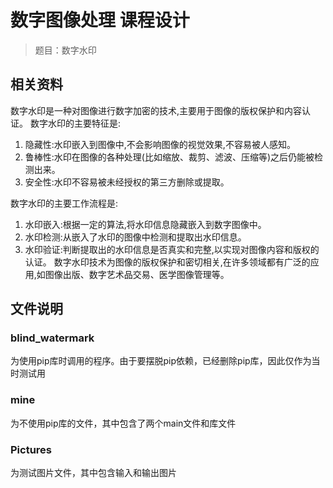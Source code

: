 # 数字图像处理 课程设计

> 题目：数字水印

## 相关资料
数字水印是一种对图像进行数字加密的技术,主要用于图像的版权保护和内容认证。
数字水印的主要特征是:
1. 隐藏性:水印嵌入到图像中,不会影响图像的视觉效果,不容易被人感知。
2. 鲁棒性:水印在图像的各种处理(比如缩放、裁剪、滤波、压缩等)之后仍能被检测出来。
3. 安全性:水印不容易被未经授权的第三方删除或提取。

数字水印的主要工作流程是:
1. 水印嵌入:根据一定的算法,将水印信息隐藏嵌入到数字图像中。
2. 水印检测:从嵌入了水印的图像中检测和提取出水印信息。
3. 水印验证:判断提取出的水印信息是否真实和完整,以实现对图像内容和版权的认证。
数字水印技术为图像的版权保护和密切相关,在许多领域都有广泛的应用,如图像出版、数字艺术品交易、医学图像管理等。

## 文件说明
### blind_watermark
为使用pip库时调用的程序。由于要摆脱pip依赖，已经删除pip库，因此仅作为当时测试用

### mine
为不使用pip库的文件，其中包含了两个main文件和库文件

### Pictures
为测试图片文件，其中包含输入和输出图片